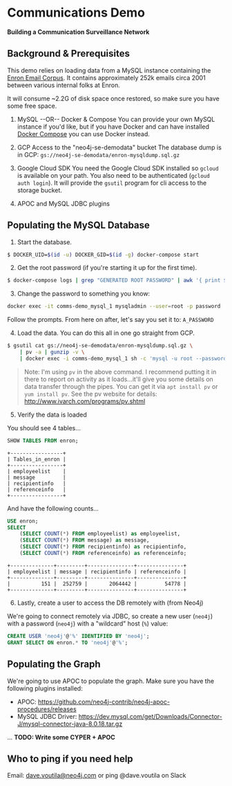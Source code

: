 # Communications Demo
__Building a Communication Surveillance Network__

## Background & Prerequisites
This demo relies on loading data from a MySQL instance containing the
[Enron Email Corpus](https://en.wikipedia.org/wiki/Enron_Corpus). It
contains approximately 252k emails circa 2001 between various internal
folks at Enron.

It will consume ~2.2G of disk space once restored, so make sure you
have some free space.

1. MySQL --OR-- Docker & Compose
You can provide your own MySQL instance if you'd like, but if you have
Docker and can have installed [Docker
Compose](https://docs.docker.com/compose/install/) you can use Docker instead.

2. GCP Access to the "neo4j-se-demodata" bucket
The database dump is in GCP:
`gs://neo4j-se-demodata/enron-mysqldump.sql.gz`

3. Google Cloud SDK
You need the Google Cloud SDK installed so `gcloud` is available on
your path. You also need to be authenticated (`gcloud auth login`). It
will provide the `gsutil` program for cli access to the storage bucket.

4. APOC and MySQL JDBC plugins


## Populating the MySQL Database

1. Start the database.

```bash
$ DOCKER_UID=$(id -u) DOCKER_GID=$(id -g) docker-compose start
```

2. Get the root password (if you're starting it up for the first time).
```bash
$ docker-compose logs | grep "GENERATED ROOT PASSWORD" | awk '{ print $NF }
```

3. Change the password to something you know:

```bash
docker exec -it comms-demo_mysql_1 mysqladmin --user=root -p password
```

Follow the prompts. From here on after, let's say you set it to: `A_PASSWORD`

4. Load the data. You can do this all in one go straight from GCP.

```bash
$ gsutil cat gs://neo4j-se-demodata/enron-mysqldump.sql.gz \
    | pv -a | gunzip -v \
    | docker exec -i comms-demo_mysql_1 sh -c 'mysql -u root --password=A_PASSWORD'
```

> Note: I'm using `pv` in the above command. I recommend putting it in
> there to report on activity as it loads...it'll give you some
> details on data transfer through the pipes. You can get it via `apt
> install pv` or `yum install pv`. See the pv website for details:
> http://www.ivarch.com/programs/pv.shtml

5. Verify the data is loaded

You should see 4 tables...
```sql
SHOW TABLES FROM enron;
```
```
+-----------------+
| Tables_in_enron |
+-----------------+
| employeelist    |
| message         |
| recipientinfo   |
| referenceinfo   |
+-----------------+
```

And have the following counts...

```sql
USE enron;
SELECT
    (SELECT COUNT(*) FROM employeelist) as employeelist,
    (SELECT COUNT(*) FROM message) as message,
    (SELECT COUNT(*) FROM recipientinfo) as recipientinfo,
    (SELECT COUNT(*) FROM referenceinfo) as referenceinfo;
```

```
+--------------+---------+---------------+---------------+
| employeelist | message | recipientinfo | referenceinfo |
+--------------+---------+---------------+---------------+
|          151 |  252759 |       2064442 |         54778 |
+--------------+---------+---------------+---------------+
```

6. Lastly, create a user to access the DB remotely with (from Neo4j)

We're going to connect remotely via JDBC, so create a new user
(`neo4j`) with a password (`neo4j`) with a "wildcard" host (`%`) value:

```sql
CREATE USER 'neo4j'@'%' IDENTIFIED BY 'neo4j';
GRANT SELECT ON enron.* TO 'neo4j'@'%';
```

## Populating the Graph
We're going to use APOC to populate the graph. Make sure you have the
following plugins installed:

- APOC: https://github.com/neo4j-contrib/neo4j-apoc-procedures/releases
- MySQL JDBC Driver: https://dev.mysql.com/get/Downloads/Connector-J/mysql-connector-java-8.0.18.tar.gz

...
**TODO: Write some CYPER + APOC**

## Who to ping if you need help

Email: dave.voutila@neo4j.com or ping @dave.voutila on Slack
